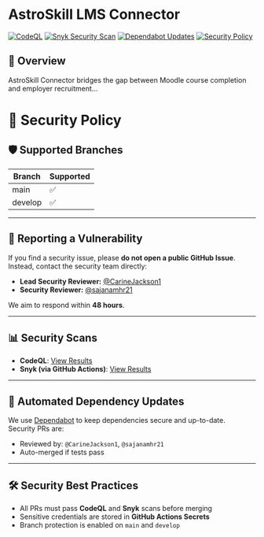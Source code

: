 # AstroSkill LMS Connector

[![CodeQL](https://github.com/CarineJackson1/astroskill-lms-connector/actions/workflows/codeql.yml/badge.svg)](https://github.com/CarineJackson1/astroskill-lms-connector/actions/workflows/codeql.yml)
[![Snyk Security Scan](https://github.com/CarineJackson1/astroskill-lms-connector/actions/workflows/snyk.yml/badge.svg)](https://github.com/CarineJackson1/astroskill-lms-connector/actions/workflows/snyk.yml)
[![Dependabot Updates](https://img.shields.io/badge/Dependabot-enabled-brightgreen?logo=dependabot)](https://github.com/CarineJackson1/astroskill-lms-connector/network/updates)
[![Security Policy](https://img.shields.io/badge/Security-Policy-blue?logo=github)](./SECURITY.md)

## 🚀 Overview
AstroSkill Connector bridges the gap between Moodle course completion and employer recruitment...




# 🔐 Security Policy

## 🛡 Supported Branches
| Branch  | Supported |
|---------|-----------|
| main    | ✅        |
| develop | ✅        |

---

## 🐞 Reporting a Vulnerability
If you find a security issue, please **do not open a public GitHub Issue**.  
Instead, contact the security team directly:

- **Lead Security Reviewer:** [@CarineJackson1](https://github.com/CarineJackson1)
- **Security Reviewer:** [@sajanamhr21](https://github.com/sajanamhr21)

We aim to respond within **48 hours**.

---

## 📊 Security Scans
- **CodeQL**: [View Results](https://github.com/CarineJackson1/astroskill-lms-connector-carine/security/code-scanning)
- **Snyk (via GitHub Actions)**: [View Results](https://github.com/CarineJackson1/astroskill-lms-connector-carine/actions/workflows/snyk.yml)

---

## 🔄 Automated Dependency Updates
We use [Dependabot](https://docs.github.com/en/code-security/dependabot) to keep dependencies secure and up-to-date.  
Security PRs are:
- Reviewed by: `@CarineJackson1`, `@sajanamhr21`
- Auto-merged if tests pass

---

## 🛠 Security Best Practices
- All PRs must pass **CodeQL** and **Snyk** scans before merging
- Sensitive credentials are stored in **GitHub Actions Secrets**
- Branch protection is enabled on `main` and `develop`
